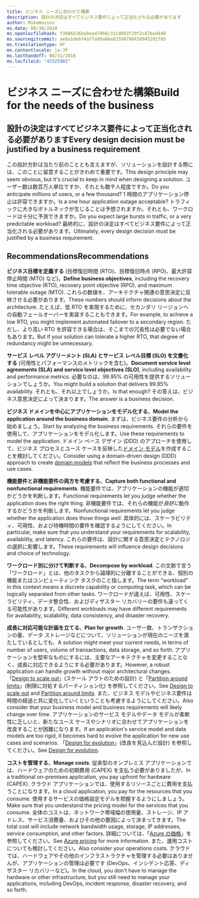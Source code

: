 ```yaml
---
title: ビジネス ニーズに合わせた構築
description: 設計の決定はすべてビジネス要件によって正当化される必要があります
author: MikeWasson
ms.date: 08/30/2018
ms.openlocfilehash: f3086b36be0ead7466c33cd083f29f2c67bed440
ms.sourcegitcommit: ae8a1de6f4af7a89a66a8339879843d945201f85
ms.translationtype: HT
ms.contentlocale: ja-JP
ms.lasthandoff: 08/31/2018
ms.locfileid: "43325902"
---
```

# <a name="build-for-the-needs-of-the-business"></a><span data-ttu-id="dc85d-103">ビジネス ニーズに合わせた構築</span><span class="sxs-lookup"><span data-stu-id="dc85d-103">Build for the needs of the business</span></span>

## <a name="every-design-decision-must-be-justified-by-a-business-requirement"></a><span data-ttu-id="dc85d-104">設計の決定はすべてビジネス要件によって正当化される必要があります</span><span class="sxs-lookup"><span data-stu-id="dc85d-104">Every design decision must be justified by a business requirement</span></span>

<span data-ttu-id="dc85d-105">この設計方針は当たり前のこととも言えますが、ソリューションを設計する際には、このことに留意することがきわめて重要です。</span><span class="sxs-lookup"><span data-stu-id="dc85d-105">This design principle may seem obvious, but it's crucial to keep in mind when designing a solution.</span></span> <span data-ttu-id="dc85d-106">ユーザー数は数百万人単位ですか、それとも数千人程度ですか。</span><span class="sxs-lookup"><span data-stu-id="dc85d-106">Do you anticipate millions of users, or a few thousand?</span></span> <span data-ttu-id="dc85d-107">1 時間のアプリケーション停止は許容できますか。</span><span class="sxs-lookup"><span data-stu-id="dc85d-107">Is a one hour application outage acceptable?</span></span> <span data-ttu-id="dc85d-108">トラフィックに大きなボトルネックが生じることは予想されますか。それとも、ワークロードは十分に予測できますか。</span><span class="sxs-lookup"><span data-stu-id="dc85d-108">Do you expect large bursts in traffic, or a very predictable workload?</span></span> <span data-ttu-id="dc85d-109">最終的に、設計の決定はすべてビジネス要件によって正当化される必要があります。</span><span class="sxs-lookup"><span data-stu-id="dc85d-109">Ultimately, every design decision must be justified by a business requirement.</span></span> 

## <a name="recommendations"></a><span data-ttu-id="dc85d-110">Recommendations</span><span class="sxs-lookup"><span data-stu-id="dc85d-110">Recommendations</span></span>

<span data-ttu-id="dc85d-111">**ビジネス目標を定義する** (目標復旧時間 (RTO)、目標復旧時点 (RPO)、最大許容停止時間 (MTO) など)。</span><span class="sxs-lookup"><span data-stu-id="dc85d-111">**Define business objectives**, including the recovery time objective (RTO), recovery point objective (RPO), and maximum tolerable outage (MTO).</span></span> <span data-ttu-id="dc85d-112">これらの数値を、アーキテクチャ関連の意思決定に反映させる必要があります。</span><span class="sxs-lookup"><span data-stu-id="dc85d-112">These numbers should inform decisions about the architecture.</span></span> <span data-ttu-id="dc85d-113">たとえば、低 RTO を実現するために、セカンダリ リージョンへの自動フェールオーバーを実装することもできます。</span><span class="sxs-lookup"><span data-stu-id="dc85d-113">For example, to achieve a low RTO, you might implement automated failover to a secondary region.</span></span> <span data-ttu-id="dc85d-114">ただし、より高い RTO を許容できる場合は、そこまでの冗長性は必要でない場合もあります。</span><span class="sxs-lookup"><span data-stu-id="dc85d-114">But if your solution can tolerate a higher RTO, that degree of redundancy might be unnecessary.</span></span>

<span data-ttu-id="dc85d-115">**サービス レベル アグリーメント (SLA) とサービス レベル目標 (SLO) を文書化する** (可用性とパフォーマンスのメトリックを含む)。</span><span class="sxs-lookup"><span data-stu-id="dc85d-115">**Document service level agreements (SLA) and service level objectives (SLO)**, including availability and performance metrics.</span></span> <span data-ttu-id="dc85d-116">必要なのは、99.95% の可用性を提供するソリューションでしょうか。</span><span class="sxs-lookup"><span data-stu-id="dc85d-116">You might build a solution that delivers 99.95% availability.</span></span> <span data-ttu-id="dc85d-117">それとも、それ以上でしょうか。</span><span class="sxs-lookup"><span data-stu-id="dc85d-117">Is that enough?</span></span> <span data-ttu-id="dc85d-118">その答えは、ビジネス意思決定によって決まります。</span><span class="sxs-lookup"><span data-stu-id="dc85d-118">The answer is a business decision.</span></span> 

<span data-ttu-id="dc85d-119">**ビジネス ドメインを中心にアプリケーションをモデル化する**。</span><span class="sxs-lookup"><span data-stu-id="dc85d-119">**Model the application around the business domain**.</span></span> <span data-ttu-id="dc85d-120">まずは、ビジネス要件の分析から始めましょう。</span><span class="sxs-lookup"><span data-stu-id="dc85d-120">Start by analyzing the business requirements.</span></span> <span data-ttu-id="dc85d-121">それらの要件を使用して、アプリケーションをモデル化します。</span><span class="sxs-lookup"><span data-stu-id="dc85d-121">Use these requirements to model the application.</span></span> <span data-ttu-id="dc85d-122">ドメイン ベース デザイン (DDD) のアプローチを使用して、ビジネス プロセスとユース ケースを反映した[ドメイン モデル][domain-model]を作成することを検討してください。</span><span class="sxs-lookup"><span data-stu-id="dc85d-122">Consider using a domain-driven design (DDD) approach to create [domain models][domain-model] that reflect the business processes and use cases.</span></span> 

<span data-ttu-id="dc85d-123">**機能要件と非機能要件の両方を考慮する**。</span><span class="sxs-lookup"><span data-stu-id="dc85d-123">**Capture both functional and nonfunctional requirements**.</span></span> <span data-ttu-id="dc85d-124">機能要件では、アプリケーションの機能が適切かどうかを判断します。</span><span class="sxs-lookup"><span data-stu-id="dc85d-124">Functional requirements let you judge whether the application does the right thing.</span></span> <span data-ttu-id="dc85d-125">非機能要件では、それらの機能が*良好に*動作するかどうかを判断します。</span><span class="sxs-lookup"><span data-stu-id="dc85d-125">Nonfunctional requirements let you judge whether the application does those things *well*.</span></span> <span data-ttu-id="dc85d-126">具体的には、スケーラビリティ、可用性、および待機時間の要件を確認するようにしてください。</span><span class="sxs-lookup"><span data-stu-id="dc85d-126">In particular, make sure that you understand your requirements for scalability, availability, and latency.</span></span> <span data-ttu-id="dc85d-127">これらの要件は、設計に関する意思決定とテクノロジの選択に影響します。</span><span class="sxs-lookup"><span data-stu-id="dc85d-127">These requirements will influence design decisions and choice of technology.</span></span>

<span data-ttu-id="dc85d-128">**ワークロード別に分けて判断する**。</span><span class="sxs-lookup"><span data-stu-id="dc85d-128">**Decompose by workload**.</span></span> <span data-ttu-id="dc85d-129">この文脈で言う「ワークロード」とは、他のタスクから論理的に分離することができる、個別の機能またはコンピューティング タスクのこと指します。</span><span class="sxs-lookup"><span data-stu-id="dc85d-129">The term "workload" in this context means a discrete capability or computing task, which can be logically separated from other tasks.</span></span> <span data-ttu-id="dc85d-130">ワークロードが違えば、可用性、スケーラビリティ、データ整合性、およびディザスター リカバリーの要件も違ってくる可能性があります。</span><span class="sxs-lookup"><span data-stu-id="dc85d-130">Different workloads may have different requirements for availability, scalability, data consistency, and disaster recovery.</span></span> 

<span data-ttu-id="dc85d-131">**成長に対応可能な計画を立てる**。</span><span class="sxs-lookup"><span data-stu-id="dc85d-131">**Plan for growth**.</span></span> <span data-ttu-id="dc85d-132">ユーザー数、トランザクションの量、データ ストレージなどについて、ソリューションが現在のニーズを満たしているとしても、</span><span class="sxs-lookup"><span data-stu-id="dc85d-132">A solution might meet your current needs, in terms of number of users, volume of transactions, data storage, and so forth.</span></span> <span data-ttu-id="dc85d-133">アプリケーションを堅牢なものにするには、主要なアーキテクチャを変更することなく、成長に対応できるようにする必要があります。</span><span class="sxs-lookup"><span data-stu-id="dc85d-133">However, a robust application can handle growth without major architectural changes.</span></span> <span data-ttu-id="dc85d-134">「[Design to scale out](scale-out.md)」(スケール アウトのための設計) と「[Partition around limits](partition.md)」(制限に対処するパーティション化) を参照してください。</span><span class="sxs-lookup"><span data-stu-id="dc85d-134">See [Design to scale out](scale-out.md) and [Partition around limits](partition.md).</span></span> <span data-ttu-id="dc85d-135">また、ビジネス モデルやビジネス要件は時間の経過と共に変化していくということも考慮するようにしてください。</span><span class="sxs-lookup"><span data-stu-id="dc85d-135">Also consider that your business model and business requirements will likely change over time.</span></span> <span data-ttu-id="dc85d-136">アプリケーションのサービス モデルやデータ モデルが柔軟性に乏しいと、新たなユース ケースやシナリオに合わせてアプリケーションを改良することが困難になります。</span><span class="sxs-lookup"><span data-stu-id="dc85d-136">If an application's service model and data models are too rigid, it becomes hard to evolve the application for new use cases and scenarios.</span></span> <span data-ttu-id="dc85d-137">「[Design for evolution](design-for-evolution.md)」(改良を見込んだ設計) を参照してください。</span><span class="sxs-lookup"><span data-stu-id="dc85d-137">See [Design for evolution](design-for-evolution.md).</span></span>

<span data-ttu-id="dc85d-138">**コストを管理する**。</span><span class="sxs-lookup"><span data-stu-id="dc85d-138">**Manage costs**.</span></span> <span data-ttu-id="dc85d-139">従来型のオンプレミス アプリケーションでは、ハードウェアのための初期費用 (CAPEX) を支払う必要がありましたが、</span><span class="sxs-lookup"><span data-stu-id="dc85d-139">In a traditional on-premises application, you pay upfront for hardware (CAPEX).</span></span> <span data-ttu-id="dc85d-140">クラウド アプリケーションでは、使用するリソースごとに費用を支払うことになります。</span><span class="sxs-lookup"><span data-stu-id="dc85d-140">In a cloud application, you pay for the resources that you consume.</span></span> <span data-ttu-id="dc85d-141">使用するサービスの価格設定モデルを把握するようにしましょう。</span><span class="sxs-lookup"><span data-stu-id="dc85d-141">Make sure that you understand the pricing model for the services that you consume.</span></span> <span data-ttu-id="dc85d-142">全体のコストは、ネットワーク帯域幅の使用量、ストレージ、IP アドレス、サービス消費量、およびその他の要因によって決まってきます。</span><span class="sxs-lookup"><span data-stu-id="dc85d-142">The total cost will include network bandwidth usage, storage, IP addresses, service consumption, and other factors.</span></span> <span data-ttu-id="dc85d-143">詳細については、「[Azure の価格][pricing]」を参照してください。</span><span class="sxs-lookup"><span data-stu-id="dc85d-143">See [Azure pricing][pricing] for more information.</span></span> <span data-ttu-id="dc85d-144">また、運用コストについても検討してください。</span><span class="sxs-lookup"><span data-stu-id="dc85d-144">Also consider your operations costs.</span></span> <span data-ttu-id="dc85d-145">クラウドでは、ハードウェアやその他のインフラストラクチャを管理する必要はありませんが、アプリケーションの管理は必要です (DevOps、インシデント応答、ディザスター リカバリーなど)。</span><span class="sxs-lookup"><span data-stu-id="dc85d-145">In the cloud, you don't have to manage the hardware or other infrastructure, but you still need to manage your applications, including DevOps, incident response, disaster recovery, and so forth.</span></span> 

[domain-model]: https://martinfowler.com/eaaCatalog/domainModel.html
[pricing]: https://azure.microsoft.com/pricing/
